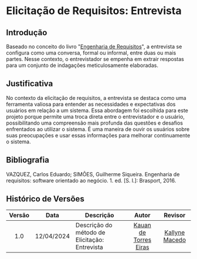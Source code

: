 # Elicitação de Requisitos: Entrevista

## Introdução
Baseado no conceito do livro "[Engenharia de Requisitos](https://aprender3.unb.br/pluginfile.php/2844983/mod_resource/content/4/Elicitacao%20de%20Req%202.pdf)", a entrevista se configura como uma conversa, formal ou informal, entre duas ou mais partes. Nesse contexto, o entrevistador se empenha em extrair respostas para um conjunto de indagações meticulosamente elaboradas.

## Justificativa
No contexto da elicitação de requisitos, a entrevista se destaca como uma ferramenta valiosa para entender as necessidades e expectativas dos usuários em relação a um sistema. Essa abordagem foi escolhida para este projeto porque permite uma troca direta entre o entrevistador e o usuário, possibilitando uma compreensão mais profunda das questões e desafios enfrentados ao utilizar o sistema. É uma maneira de ouvir os usuários sobre suas preocupações e usar essas informações para melhorar continuamente o sistema.

<!-- 
<center><font size="3">Fonte: [Kauan de Torres Eiras](https://github.com/kauaneiras)</font></center> -->

## Bibliografia 
VAZQUEZ, Carlos Eduardo; SIMÕES, Guilherme Siqueira. Engenharia de requisitos: software orientado ao negócio. 1. ed. [S. l.]: Brasport, 2016.


## Histórico de Versões 


| Versão | Data | Descrição | Autor | Revisor
|:------:|:----:|-----------|:-----:|:------:
| 1.0    | 12/04/2024 | Descrição do método de Elicitação: Entrevista | [Kauan de Torres Eiras](https://github.com/kauaneiras) | [Kallyne Macedo](https://github.com/kalipassos) |
